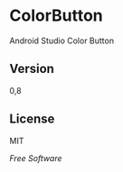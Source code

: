 ColorButton
===========

Android Studio Color Button

Version
-

0,8

License
-

MIT

*Free Software*